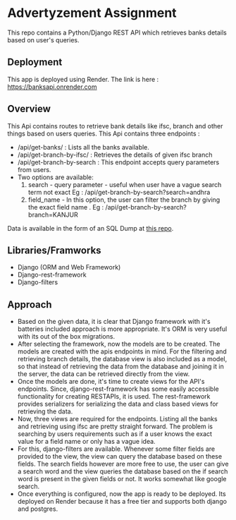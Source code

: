 # Advertyzement Assignment
This repo contains a Python/Django REST API which retrieves banks details based on user's queries.


## Deployment
This app is deployed using Render.
The link is here : https://banksapi.onrender.com

## Overview
This Api contains routes to retrieve bank details like ifsc, branch and other things based on users queries.
This Api contains three endpoints :
 - /api/get-banks/ : Lists all the banks available.
 - /api/get-branch-by-ifsc/<ifsc> : Retrieves the details of given ifsc branch
 - /api/get-branch-by-search : This endpoint accepts query parameters from users.
 - Two options are available:
   1. search - query parameter - useful when user have a vague search term not exact
   Eg : /api/get-branch-by-search?search=andhra
   2. field_name - In this option, the user can filter the branch by giving the exact field name .
   Eg : /api/get-branch-by-search?branch=KANJUR

Data is available in the form of an SQL Dump at [this repo](https://github.com/Amanskywalker/indian_banks).

## Libraries/Framworks

 - Django (ORM and Web Framework)
 - Django-rest-framework
 - Django-filters

## Approach

 - Based on the given data, it is clear that Django framework with it's batteries included approach is more 
    appropriate. It's ORM is very useful with its out of the box migrations.
 - After selecting the framework, now the models are to be created. The models are created with the apis endpoints
    in mind. For the filtering and retrieving branch details, the database view is also included as a model, so 
    that instead of retrieving the data from the database and joining it in the server, the data can be retrieved 
    directly from the view.
 - Once the models are done, it's time to create views for the API's endpoints. Since, django-rest-framework has
    some easily accessible functionality for creating RESTAPIs, it is used. The rest-framework provides serializers
    for serializing the data and class based views for retrieving the data.
 - Now, three views are required for the endpoints. Listing all the banks and retrieving using ifsc are pretty
    straight forward. The problem is searching by users requirements such as if a user knows the exact value for
    a field name or only has a vague idea.
 - For this, django-filters are available. Whenever some filter fields are provided to the view, the view can query
    the database based on these fields. The search fields however are more free to use, the user can give a search
    word and the view queries the database based on the if search word is present in the given fields or not. It works somewhat like google search.
 - Once everything is configured, now the app is ready to be deployed. Its deployed on Render because it has a free 
    tier and supports both django and postgres.

